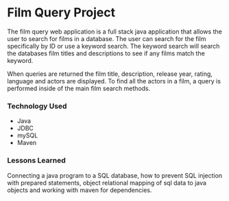 # Film Query Project

The film query web application is a full stack java application that allows the user to search for films in a database. The user can
search for the film specifically by ID or use a keyword search. The keyword search will search the databases film titles and descriptions to see 
if any films match the keyword.

When queries are returned the film title, description, release year, rating, language and actors are displayed. To find all the actors in a film,
a query is performed inside of the main film search methods. 

### Technology Used

* Java
* JDBC
* mySQL
* Maven

### Lessons Learned

Connecting a java program to a SQL database, how to prevent SQL injection with prepared statements, 
object relational mapping of sql data to java objects and working with maven for dependencies.


